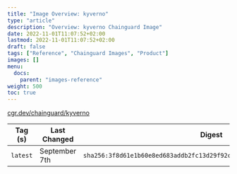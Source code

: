 ```yaml
---
title: "Image Overview: kyverno"
type: "article"
description: "Overview: kyverno Chainguard Image"
date: 2022-11-01T11:07:52+02:00
lastmod: 2022-11-01T11:07:52+02:00
draft: false
tags: ["Reference", "Chainguard Images", "Product"]
images: []
menu:
  docs:
    parent: "images-reference"
weight: 500
toc: true
---
```


[cgr.dev/chainguard/kyverno](https://github.com/chainguard-images/images/tree/main/images/kyverno)

| Tag (s)   | Last Changed  | Digest                                                                    |
|-----------|---------------|---------------------------------------------------------------------------|
|  `latest` | September 7th | `sha256:3f8d61e1b60e8ed683addb2fc13d29f92cd47d6e67532733bdda0f79674f3456` |



